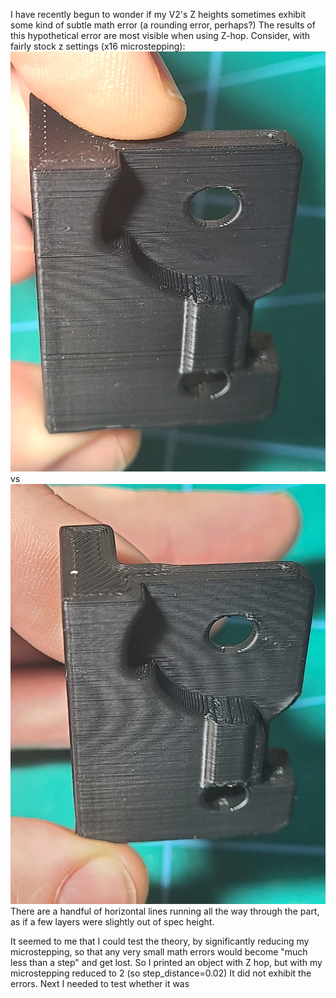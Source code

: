 I have recently begun to wonder if my V2's Z heights sometimes exhibit some kind of subtle math error (a rounding error, perhaps?)  The results of this hypothetical error are most visible when using Z-hop.  Consider, with fairly stock z settings (x16 microstepping):
![Zhop](https://raw.githubusercontent.com/shiftingtech/Voron/main/Images/x16_interpolate_hop.jpg)
vs
![no Zhop](https://raw.githubusercontent.com/shiftingtech/Voron/main/Images/x16_interpolate_nohop.jpg)
There are a handful of horizontal lines running all the way through the part, as if a few layers were slightly out of spec height.


It seemed to me that I could test the theory, by significantly reducing my microstepping, so that any very small math errors would become "much less than a step" and get lost.
So I printed an object with Z hop, but with my microstepping reduced to 2 (so step_distance=0.02)  It did not exhibit the errors.
Next I needed to test whether it was 
